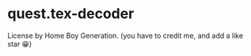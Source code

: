 # quest.tex-decoder

License by Home Boy Generation.  (you have to credit me, and add a like star 😁)
